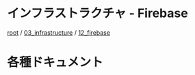 # インフラストラクチャ - Firebase

[root](./../../../README.md) 
/ [03_infrastructure](./../README.md) 
/ [12_firebase](./README.md)

# 各種ドキュメント
